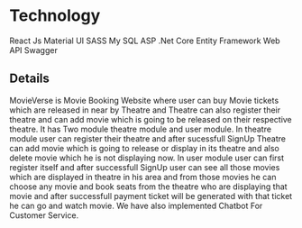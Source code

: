 # Technology
React Js
Material UI
SASS
My SQL
ASP .Net Core
Entity Framework 
Web API
Swagger


## Details
MovieVerse is Movie Booking Website where user can buy Movie tickets which are released in near by Theatre and Theatre can also register their theatre and can add movie which is going to be released on their respective theatre.
It has Two module theatre module and user module.
In theatre module user can register their theatre and after sucessfull SignUp Theatre can add movie which is going to release or display in its theatre and also delete movie which he is not displaying now.
In user module user can first register itself and after successfull SignUp user can see all those movies which are displayed in theatre in his area and from those movies he can choose any movie and book seats from the theatre who are displaying that movie and after successfull payment ticket will be generated with that ticket he can go and watch movie.
We have also implemented Chatbot For Customer Service.
